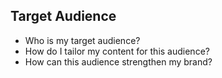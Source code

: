 ## Target Audience

* Who is my target audience?
* How do I tailor my content for this audience?
* How can this audience strengthen my brand?